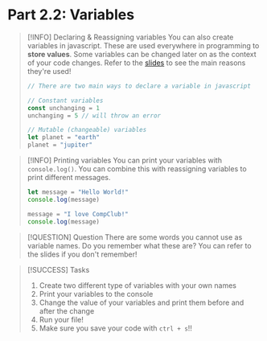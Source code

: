 # Part 2.2: Variables
> [!INFO] Declaring & Reassigning variables
> You can also create variables in javascript. These are used everywhere in programming
> to **store values**. Some variables can be changed later on as the context of your code changes. Refer to the [slides](https://go.compclub.org/winter-day-1) to see the main reasons they're used! 
> ```javascript
> // There are two main ways to declare a variable in javascript
> 
> // Constant variables
> const unchanging = 1 
> unchanging = 5 // will throw an error
> 
> // Mutable (changeable) variables
> let planet = "earth"
> planet = "jupiter"
> ```

> [!INFO] Printing variables
> You can print your variables with `console.log()`. You can combine this with reassigning variables
> to print different messages. 
> ```javascript
> let message = "Hello World!"
> console.log(message)
> 
> message = "I love CompClub!"
> console.log(message)
> ```

> [!QUESTION] Question
> There are some words you cannot use as variable names. Do you remember what these are?
> You can refer to the slides if you don't remember!


> [!SUCCESS] Tasks
> 1. Create two different type of variables with your own names
> 2. Print your variables to the console
> 3. Change the value of your variables and print them before and after the change
> 4. Run your file!
> 5. Make sure you save your code with `ctrl + s`!!
